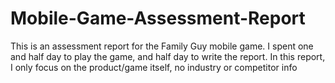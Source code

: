 # Mobile-Game-Assessment-Report

This is an assessment report for the Family Guy mobile game. I spent one and half day to play the game, and half day to write the report. In this report, I only focus on the product/game itself, no industry or competitor info
